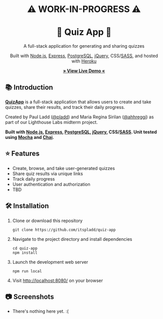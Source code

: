 <div align="center">
<h1> ⚠️ WORK-IN-PROGRESS ⚠️</h1>
</div>

<!-- TITLE -->
<div align="center">
<h1>🧠 Quiz App 📝</h1>
<p>A full-stack application for generating and sharing quizzes
</p>

<p>Built with <a href="https://nodejs.org/en/">Node.js</a>, <a href="https://expressjs.com/">Express</a>, <a href="https://www.postgresql.org/">PostgreSQL</a>, <a href="https://jquery.com">jQuery</a>, CSS/<a href="https://sass-lang.com/">SASS</a>, and hosted with <a href="https://www.heroku.com/">Heroku</a></p>



<b><a href="https://www.youtube.com/watch?v=dQw4w9WgXcQ" target="_blank">
   » View Live Demo «
</a></b>

</div>

<!-- INTRODUCTION -->

## 📚 Introduction

<b>[QuizApp](https://www.youtube.com/watch?v=dQw4w9WgXcQ)</b> is a full-stack application that allows users to create and take quizzes, share their results, and track their daily progress.

Created by Paul Ladd ([@pladd](https://github.com/itspladd)) and Maria Regina Sirilan ([@ahhreggi](https://github.com/ahhreggi)) as part of our Lighthouse Labs midterm project.

<b>Built with <a href="https://nodejs.org/en/">Node.js</a>, <a href="https://expressjs.com/">Express</a>, <a href="https://www.postgresql.org/">PostgreSQL</a>, <a href="https://jquery.com">jQuery</a>, CSS/<a href="https://sass-lang.com/">SASS</a>. Unit tested using [Mocha](https://mochajs.org/) and [Chai](https://www.chaijs.com/).</b>

<!-- FEATURES -->

## ⭐ Features
- Create, browse, and take user-generated quizzes
- Share quiz results via unique links
- Track daily progress
- User authentication and authorization
- TBD

<!-- INSTALLATION -->

## 🛠 Installation

1. Clone or download this repository
   ```
   git clone https://github.com/itspladd/quiz-app
   ```
2. Navigate to the project directory and install dependencies
   ```
   cd quiz-app
   npm install
   ```
3. Launch the development web server
   ```
   npm run local
   ```
4. Visit <a href="http://localhost:8080/">http://localhost:8080/</a> on your browser

## 📷 Screenshots
- There's nothing here yet. :(